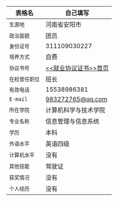 表格名|自己填写
-----|-----
`生源地`|河南省安阳市
`政治面貌`|团员
`身份证号`|311109030227
`培养方式`|自费
`协议书号`|[<<就业协议证书>>首页](就业协议证书首页)
`在校曾任职位`|班长
`有效电话`|15538986381
`E-mail`|983272765@qq.com
`所在学院`|计算机科学与技术学院
`专业名称`|信息管理与信息系统
`学历`|本科
`外语水平`|英语四级
`计算机水平`|没有
`其他技能`|驾驶证
`获奖情况`|没有
`个人经历`|没有



